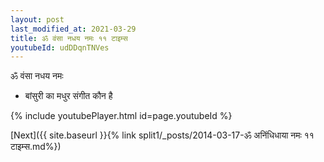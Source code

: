 ```yaml
---
layout: post
last_modified_at: 2021-03-29
title: ॐ वंसा नधय नमः ११ टाइम्स
youtubeId: udDDqnTNVes
---
```

 
 
 ॐ वंसा नधय नमः  
 
 -  बांसुरी का मधुर संगीत कौन है 
 
  
 
  
 
 
 
 
 
 


{% include youtubePlayer.html id=page.youtubeId %}
 
[Next]({{ site.baseurl }}{% link  split1/_posts/2014-03-17-ॐ अनिंधिधाया नमः ११ टाइम्स.md%})
 
